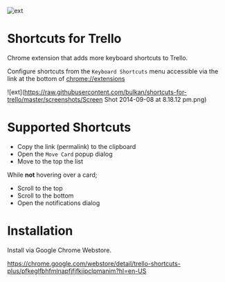 ![ext](https://raw.githubusercontent.com/bulkan/shortcuts-for-trello/master/icons/128.png)

# Shortcuts for Trello

Chrome extension that adds more keyboard shortcuts to Trello.

Configure shortcuts from the `Keyboard Shortcuts` menu accessible via the link at the bottom of
[chrome://extensions](chrome://extensions)

![ext](https://raw.githubusercontent.com/bulkan/shortcuts-for-trello/master/screenshots/Screen Shot 2014-09-08 at 8.18.12 pm.png)


# Supported Shortcuts

* Copy the link (permalink) to the clipboard
* Open the `Move Card` popup dialog
* Move to the top the list

While **not** hovering over a card;

* Scroll to the top
* Scroll to the bottom
* Open the notifications dialog


# Installation

Install via Google Chrome Webstore. 

https://chrome.google.com/webstore/detail/trello-shortcuts-plus/pfkeglfbhfmlnapfjfjfkiipclpmanim?hl=en-US
